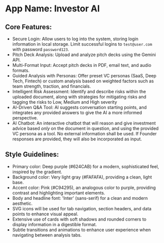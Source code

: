 # **App Name**: Investor AI

## Core Features:

- Secure Login: Allow users to log into the system, storing login information in local storage. Limit successful logins to `test@user.com` with password `password123`.
- Pitch Deck Analysis: Upload and analyze pitch decks using the Gemini API.
- Multi-Format Input: Accept pitch decks in PDF, email text, and audio formats.
- Guided Analysis with Personas: Offer preset VC personas (SaaS, Deep Tech, Fintech) or custom analysis based on weighted factors such as team strength, traction, and financials.
- Intelligent Risk Assessment: Identify and describe risks within the uploaded document, along with strategies for mitigating risks and tagging the risks to Low, Medium and High severity
- AI-Driven Q&A Tool: AI suggests conversation starting points, and integrates any provided answers to give the AI a more informed perspective.
- AI Chatbot: An interactive chatbot that will reason and give investment advice based *only* on the document in question, and using the provided VC persona as a tool. No external information shall be used. If Founder responses are provided, they will also be incorporated as input.

## Style Guidelines:

- Primary color: Deep purple (#624CAB) for a modern, sophisticated feel, inspired by the gradient.
- Background color: Very light gray (#FAFAFA), providing a clean, light base.
- Accent color: Pink (#C94295), an analogous color to purple, providing contrast and highlighting important elements.
- Body and headline font: 'Inter' (sans-serif) for a clean and modern aesthetic.
- SVG icons will be used for tab navigation, section headers, and data points to enhance visual appeal.
- Extensive use of cards with soft shadows and rounded corners to display information in a digestible format.
- Subtle transitions and animations to enhance user experience when navigating between analysis tabs.